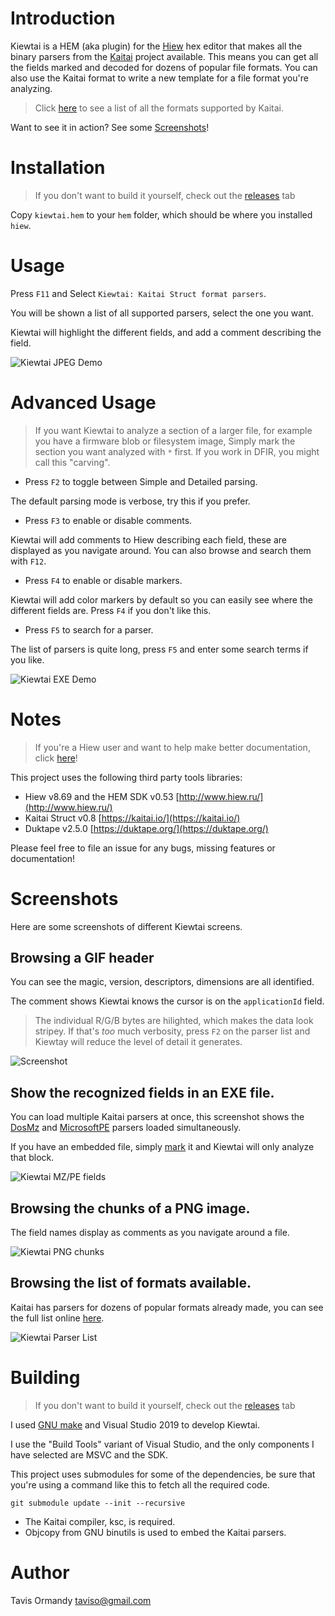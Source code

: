 # Introduction

Kiewtai is a HEM (aka plugin) for the [Hiew](http://www.hiew.ru/) hex editor
that makes all the binary parsers from the [Kaitai](https://kaitai.io/) project
available. This means you can get all the fields marked and decoded for dozens
of popular file formats. You can also use the Kaitai format to write a new
template for a file format you're analyzing.

> Click [here](https://formats.kaitai.io/) to see a list of all the formats
> supported by Kaitai.

Want to see it in action? See some [Screenshots](#screenshots)!


# Installation

> If you don't want to build it yourself, check out the
> [releases](https://github.com/taviso/kiewtai/releases)  tab


Copy `kiewtai.hem` to your `hem` folder, which should be where you installed
`hiew`.

# Usage

Press `F11` and Select `Kiewtai: Kaitai Struct format parsers`.

You will be shown a list of all supported parsers, select the one you want.

Kiewtai will highlight the different fields, and add a comment describing the
field.

![Kiewtai JPEG Demo](doc/kiewtai-jpg.gif)

# Advanced Usage

> If you want Kiewtai to analyze a section of a larger file, for example you
> have a firmware blob or filesystem image, Simply mark the section you want
> analyzed with `*` first. If you work in DFIR, you might call this "carving".

 - Press `F2` to toggle between Simple and Detailed parsing.

The default parsing mode is verbose, try this if you prefer.

 - Press `F3` to enable or disable comments.

Kiewtai will add comments to Hiew describing each field, these are displayed as
you navigate around. You can also browse and search them with `F12`.

- Press `F4` to enable or disable markers.

Kiewtai will add color markers by default so you can easily see where the
different fields are. Press `F4` if you don't like this.

- Press `F5` to search for a parser.

The list of parsers is quite long, press `F5` and enter some search terms if
you  like.

![Kiewtai EXE Demo](doc/kiewtai-exe.gif)

# Notes

> If you're a Hiew user and want to help make better documentation, click 
> [here](https://github.com/taviso/hiewdocs)!

This project uses the following third party tools libraries:

- Hiew v8.69 and the HEM SDK v0.53 [http://www.hiew.ru/](http://www.hiew.ru/)
- Kaitai Struct  v0.8 [https://kaitai.io/](https://kaitai.io/)
- Duktape v2.5.0 [https://duktape.org/](https://duktape.org/)

Please feel free to file an issue for any bugs, missing features or documentation!

# Screenshots

Here are some screenshots of different Kiewtai screens.

## Browsing a GIF header

You can see the  magic, version, descriptors, dimensions are all identified.

The comment shows Kiewtai knows the cursor is on the `applicationId` field.

> The individual R/G/B bytes are hilighted, which makes the data look
> stripey. If that's *too* much verbosity, press `F2` on the parser
> list and Kiewtay will reduce the level of detail it generates.

![Screenshot](doc/kiewtai.png)


## Show the recognized fields in an EXE file.

You can load multiple Kaitai parsers at once, this screenshot shows the
[DosMz](https://formats.kaitai.io/dos_mz/index.html) and
[MicrosoftPE](https://formats.kaitai.io/microsoft_pe/index.html) parsers
loaded simultaneously.

If you have an embedded file, simply
[mark](https://taviso.github.io/hiewdocs/#mark) it and Kiewtai will only
analyze that block.

![Kiewtai MZ/PE fields](doc/kiewtai-fields.png)

## Browsing the chunks of a PNG image.

The field names display as comments as you navigate around a file.

![Kiewtai PNG chunks](doc/kiewtai-png.png)

## Browsing the list of formats available.

Kaitai has parsers for dozens of popular formats already made, you can  see the
full list online [here](https://formats.kaitai.io/).

![Kiewtai Parser List](doc/kiewtai-formats.png)


# Building

> If you don't want to build it yourself, check out the
> [releases](https://github.com/taviso/kiewtai/releases)  tab

I used [GNU make](http://gnuwin32.sourceforge.net/packages/make.htm) and Visual
Studio 2019 to develop Kiewtai.

I use the "Build Tools" variant of Visual Studio, and the only components I
have selected are MSVC and the SDK.

This project uses submodules for some of the dependencies, be sure that you're
using a command like this to fetch all the required code.

```
git submodule update --init --recursive

```

- The Kaitai compiler, ksc, is required.
- Objcopy from GNU binutils is used to embed the Kaitai parsers.

# Author

Tavis Ormandy <taviso@gmail.com>
